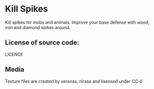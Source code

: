 # Kill Spikes
Kill spikes for mobs and animals.
Improve your base defense with wood, iron and diamond spikes around.

License of source code:
-----------------------
LICENCE

Media
-----------------------
Texture files are created by xeranas, nirasa and lisensed under CC-0
